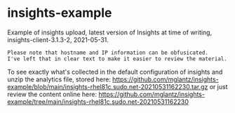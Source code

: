 # insights-example
Example of insights upload, latest version of Insights at time of writing, insights-client-3.1.3-2, 2021-05-31.

```
Please note that hostname and IP information can be obfusicated.
I've left that in clear text to make it easier to review the material.
```

To see exactly what's collected in the default configuration of insights and unzip the analytics file, stored here: https://github.com/mglantz/insights-example/blob/main/insights-rhel81c.sudo.net-20210531162230.tar.gz or just review the content online here: https://github.com/mglantz/insights-example/tree/main/insights-rhel81c.sudo.net-20210531162230
